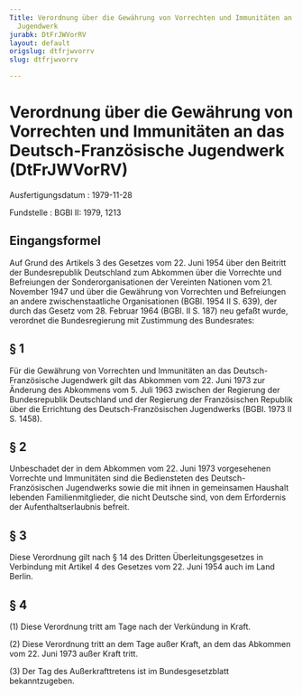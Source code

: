 ```yaml
---
Title: Verordnung über die Gewährung von Vorrechten und Immunitäten an das Deutsch-Französische
  Jugendwerk
jurabk: DtFrJWVorRV
layout: default
origslug: dtfrjwvorrv
slug: dtfrjwvorrv

---
```


# Verordnung über die Gewährung von Vorrechten und Immunitäten an das Deutsch-Französische Jugendwerk (DtFrJWVorRV)

Ausfertigungsdatum
:   1979-11-28

Fundstelle
:   BGBl II: 1979, 1213



## Eingangsformel

Auf Grund des Artikels 3 des Gesetzes vom 22. Juni 1954 über den Beitritt der Bundesrepublik Deutschland zum Abkommen über die Vorrechte und Befreiungen der Sonderorganisationen der Vereinten Nationen vom 21. November 1947 und über die Gewährung von Vorrechten und Befreiungen an andere zwischenstaatliche Organisationen (BGBl. 1954 II S. 639), der durch das Gesetz vom 28. Februar 1964 (BGBl. II S. 187) neu gefaßt wurde, verordnet die Bundesregierung mit Zustimmung des Bundesrates:


## § 1

Für die Gewährung von Vorrechten und Immunitäten an das Deutsch-Französische Jugendwerk gilt das Abkommen vom 22. Juni 1973 zur Änderung des Abkommens vom 5. Juli 1963 zwischen der Regierung der Bundesrepublik Deutschland und der Regierung der Französischen Republik über die Errichtung des Deutsch-Französischen Jugendwerks (BGBl. 1973 II S. 1458).


## § 2

Unbeschadet der in dem Abkommen vom 22. Juni 1973 vorgesehenen Vorrechte und Immunitäten sind die Bediensteten des Deutsch-Französischen Jugendwerks sowie die mit ihnen in gemeinsamen Haushalt lebenden Familienmitglieder, die nicht Deutsche sind, von dem Erfordernis der Aufenthaltserlaubnis befreit.


## § 3

Diese Verordnung gilt nach § 14 des Dritten Überleitungsgesetzes in Verbindung mit Artikel 4 des Gesetzes vom 22. Juni 1954 auch im Land Berlin.


## § 4

(1) Diese Verordnung tritt am Tage nach der Verkündung in Kraft.

(2) Diese Verordnung tritt an dem Tage außer Kraft, an dem das Abkommen vom 22. Juni 1973 außer Kraft tritt.

(3) Der Tag des Außerkrafttretens ist im Bundesgesetzblatt bekanntzugeben.

